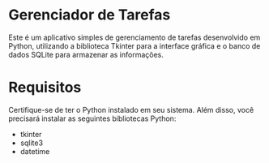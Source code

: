 # Gerenciador de Tarefas

Este é um aplicativo simples de gerenciamento de tarefas desenvolvido em Python, utilizando a biblioteca Tkinter para a interface gráfica e o banco de dados SQLite para armazenar as informações.

# Requisitos

Certifique-se de ter o Python instalado em seu sistema. Além disso, você precisará instalar as seguintes bibliotecas Python:

* tkinter
* sqlite3
* datetime
